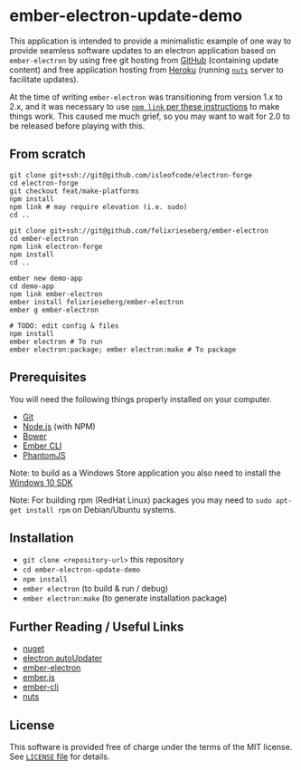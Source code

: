 # ember-electron-update-demo

This application is intended to provide a minimalistic example of one way to provide seamless software updates to an electron application based on `ember-electron` by using free git hosting from [GitHub](github.com) (containing update content) and free application hosting from [Heroku](heroku.com) (running [`nuts`](https://github.com/GitbookIO/nuts) server to facilitate updates).

At the time of writing `ember-electron` was transitioning from version 1.x to 2.x, and it was necessary to use [`npm link` per these instructions](https://github.com/felixrieseberg/ember-electron/issues/160#issuecomment-284005502) to make things work. This caused me much grief, so you may want to wait for 2.0 to be released before playing with this.


## From scratch

```
git clone git+ssh://git@github.com/isleofcode/electron-forge
cd electron-forge
git checkout feat/make-platforms
npm install
npm link # may require elevation (i.e. sudo)
cd ..

git clone git+ssh://git@github.com/felixrieseberg/ember-electron
cd ember-electron
npm link electron-forge
npm install
cd ..

ember new demo-app
cd demo-app
npm link ember-electron
ember install felixrieseberg/ember-electron
ember g ember-electron

# TODO: edit config & files
npm install
ember electron # To run
ember electron:package; ember electron:make # To package
```


## Prerequisites

You will need the following things properly installed on your computer.

* [Git](https://git-scm.com/)
* [Node.js](https://nodejs.org/) (with NPM)
* [Bower](https://bower.io/)
* [Ember CLI](https://ember-cli.com/)
* [PhantomJS](http://phantomjs.org/)

Note: to build as a Windows Store application you also need to install the [Windows 10 SDK](https://developer.microsoft.com/en-us/windows/downloads/windows-10-sdk)

Note: For building rpm (RedHat Linux) packages you may need to `sudo apt-get install rpm` on Debian/Ubuntu systems.

## Installation

* `git clone <repository-url>` this repository
* `cd ember-electron-update-demo`
* `npm install`
* `ember electron` (to build & run / debug)
* `ember electron:make` (to generate installation package)

## Further Reading / Useful Links

* [nuget](https://www.nuget.org/)
* [electron autoUpdater](https://electron.atom.io/docs/api/auto-updater/)
* [ember-electron](https://github.com/felixrieseberg/ember-electron)
* [ember.js](http://emberjs.com/)
* [ember-cli](https://ember-cli.com/)
* [nuts](https://github.com/GitbookIO/nuts)

## License

This software is provided free of charge under the terms of the MIT license. See [`LICENSE` file](./LICENSE) for details.
